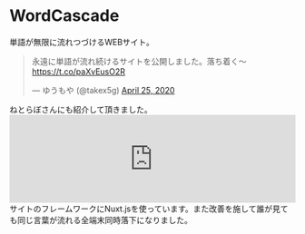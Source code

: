 # WordCascade
単語が無限に流れつづけるWEBサイト。
<blockquote class="twitter-tweet"><p lang="ja" dir="ltr">永遠に単語が流れ続けるサイトを公開しました。落ち着く～<a href="https://t.co/paXvEusO2R">https://t.co/paXvEusO2R</a></p>&mdash; ゆうもや (@takex5g) <a href="https://twitter.com/takex5g/status/1254075735557300225?ref_src=twsrc%5Etfw">April 25, 2020</a></blockquote> 
ねとらぼさんにも紹介して頂きました。
<iframe 
  class="hatenablogcard" 
  style="width:100%;height:155px;max-width:680px;" 
  title="ランダムな単語が延々流れ落ちるサイトが癒やされる　「なんだか落ち着く」「スクリーンセーバーにしたい」" 
  src="https://hatenablog-parts.com/embed?url=https://nlab.itmedia.co.jp/nl/articles/2004/30/news110.html" 
  width="300" height="150" frameborder="0" scrolling="no">
</iframe>
サイトのフレームワークにNuxt.jsを使っています。また改善を施して誰が見ても同じ言葉が流れる全端末同時落下になりました。
<!-- ![フクロウ](/worksimg/wordcascade.png) -->

